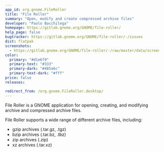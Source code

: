 ```yaml
---
app_id: org.gnome.FileRoller
title: "File Roller"
summary: "Open, modify and create compressed archive files"
developer: "Paolo Bacchilega"
homepage: https://gitlab.gnome.org/GNOME/file-roller/
help_page: false
bugtracker: https://gitlab.gnome.org/GNOME/file-roller/-/issues
dist: flatpak
screenshots:
  - https://gitlab.gnome.org/GNOME/file-roller/-/raw/master/data/screenshot-2024-05-08-08-09-13.png
color:
  primary: "#d1e6f9"
  primary-text: "#333"
  primary-dark: "#485a6c"
  primary-text-dark: "#fff"
price: false
releases:

redirect_from: /org.gnome.FileRoller.desktop/
---
```


<p>
      File Roller is a GNOME application for opening, creating, and
      modifying archive and compressed archive files.
    </p>
<p>
      File Roller supports a wide range of different archive files, including:
    </p>
<ul>
<li>gzip archives (.tar.gz, .tgz)</li>
<li>bzip archives (.tar.bz, .tbz)</li>
<li>zip archives (.zip)</li>
<li>xz archives (.tar.xz)</li>
</ul>